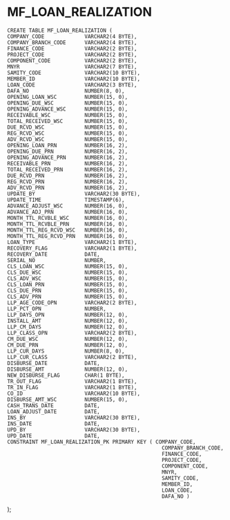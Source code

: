 # MF_LOAN_REALIZATION
    CREATE TABLE MF_LOAN_REALIZATION (
    COMPANY_CODE             VARCHAR2(4 BYTE),
    COMPANY_BRANCH_CODE      VARCHAR2(4 BYTE),
    FINANCE_CODE             VARCHAR2(2 BYTE),
    PROJECT_CODE             VARCHAR2(2 BYTE),
    COMPONENT_CODE           VARCHAR2(2 BYTE),
    MNYR                     VARCHAR2(7 BYTE),
    SAMITY_CODE              VARCHAR2(10 BYTE),
    MEMBER_ID                VARCHAR2(10 BYTE),
    LOAN_CODE                VARCHAR2(3 BYTE),
    DAFA_NO                  NUMBER(8, 0),
    OPENING_LOAN_WSC         NUMBER(15, 0),
    OPENING_DUE_WSC          NUMBER(15, 0),
    OPENING_ADVANCE_WSC      NUMBER(15, 0),
    RECEIVABLE_WSC           NUMBER(15, 0),
    TOTAL_RECEIVED_WSC       NUMBER(15, 0),
    DUE_RCVD_WSC             NUMBER(15, 0),
    REG_RCVD_WSC             NUMBER(15, 0),
    ADV_RCVD_WSC             NUMBER(15, 0),
    OPENING_LOAN_PRN         NUMBER(16, 2),
    OPENING_DUE_PRN          NUMBER(16, 2),
    OPENING_ADVANCE_PRN      NUMBER(16, 2),
    RECEIVABLE_PRN           NUMBER(16, 2),
    TOTAL_RECEIVED_PRN       NUMBER(16, 2),
    DUE_RCVD_PRN             NUMBER(16, 2),
    REG_RCVD_PRN             NUMBER(16, 2),
    ADV_RCVD_PRN             NUMBER(16, 2),
    UPDATE_BY                VARCHAR2(30 BYTE),
    UPDATE_TIME              TIMESTAMP(6),
    ADVANCE_ADJUST_WSC       NUMBER(16, 0),
    ADVANCE_ADJ_PRN          NUMBER(16, 0),
    MONTH_TTL_RCVBLE_WSC     NUMBER(16, 0),
    MONTH_TTL_RCVBLE_PRN     NUMBER(16, 0),
    MONTH_TTL_REG_RCVD_WSC   NUMBER(16, 0),
    MONTH_TTL_REG_RCVD_PRN   NUMBER(16, 0),
    LOAN_TYPE                VARCHAR2(1 BYTE),
    RECOVERY_FLAG            VARCHAR2(1 BYTE),
    RECOVERY_DATE            DATE,
    SERIAL_NO                NUMBER,
    CLS_LOAN_WSC             NUMBER(15, 0),
    CLS_DUE_WSC              NUMBER(15, 0),
    CLS_ADV_WSC              NUMBER(15, 0),
    CLS_LOAN_PRN             NUMBER(15, 0),
    CLS_DUE_PRN              NUMBER(15, 0),
    CLS_ADV_PRN              NUMBER(15, 0),
    LLP_AGE_CODE_OPN         VARCHAR2(2 BYTE),
    LLP_PCT_OPN              NUMBER,
    LLP_DAYS_OPN             NUMBER(12, 0),
    INSTALL_AMT              NUMBER(12, 0),
    LLP_CM_DAYS              NUMBER(12, 0),
    LLP_CLASS_OPN            VARCHAR2(2 BYTE),
    CM_DUE_WSC               NUMBER(12, 0),
    CM_DUE_PRN               NUMBER(12, 0),
    LLP_CUR_DAYS             NUMBER(8, 0),
    LLP_CUR_CLASS            VARCHAR2(2 BYTE),
    DISBURSE_DATE            DATE,
    DISBURSE_AMT             NUMBER(12, 0),
    NEW_DISBURSE_FLAG        CHAR(1 BYTE),
    TR_OUT_FLAG              VARCHAR2(1 BYTE),
    TR_IN_FLAG               VARCHAR2(1 BYTE),
    CO_ID                    VARCHAR2(10 BYTE),
    DISBURSE_AMT_WSC         NUMBER(15, 0),
    CASH_TRANS_DATE          DATE,
    LOAN_ADJUST_DATE         DATE,
    INS_BY                   VARCHAR2(30 BYTE),
    INS_DATE                 DATE,
    UPD_BY                   VARCHAR2(30 BYTE),
    UPD_DATE                 DATE,
    CONSTRAINT MF_LOAN_REALIZATION_PK PRIMARY KEY ( COMPANY_CODE,
                                                      COMPANY_BRANCH_CODE,
                                                      FINANCE_CODE,
                                                      PROJECT_CODE,
                                                      COMPONENT_CODE,
                                                      MNYR,
                                                      SAMITY_CODE,
                                                      MEMBER_ID,
                                                      LOAN_CODE,
                                                      DAFA_NO )
);                                                      
